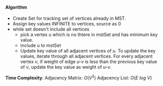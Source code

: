 #### Algorithm
* Create Set for tracking set of vertices already in MST.
* Assign key values INFINITE to vertices, source as 0
* while set doesn't include all vertices
	* pick a vertex u which is no thtere in mstSet and has minimum key value.
	* include u to mstSet
	* Update key value of all adjacent vertices of _u_. To update the key values, iterate through all adjacent vertices. For every adjacent vertex _v_, if weight of edge _u-v_ is less than the previous key value of _v_, update the key value as weight of _u-v_.

**Time Complexity**: 
Adjacency Matrix: $O(V^2)$
Adjacency List: $O(E\ log\ V)$
